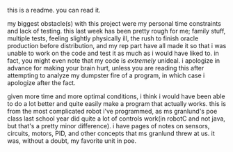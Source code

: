 this is a readme. you can read it.

my biggest obstacle(s) with this project were my personal time constraints and lack of testing. this last week has been pretty rough for 
me; family stuff, multiple tests, feeling slightly physically ill, the rush to finish oracle production before distribution, and my rep part
have all made it so that i was unable to work on the code and test it as much as i would have liked to. in fact, you might even note that my 
code is *extremely* unideal. i apologize in advance for making your brain hurt, unless you are reading this after attempting to analyze my
dumpster fire of a program, in which case i apologize after the fact.

given more time and more optimal conditions, i think i would have been able to do a lot better and quite easily make a program that actually works. this is
from the most complicated robot i've programmed, as ms granlund's poe class last school year did quite a lot of controls work(in robotC and not java,
but that's a pretty minor difference). i have pages of notes on sensors, circuits, motors, PID, and other concepts that ms granlund threw at us. it was,
without a doubt, my favorite unit in poe.
